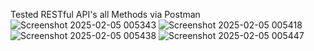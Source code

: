 Tested RESTful API's all Methods via Postman 
![Screenshot 2025-02-05 005343](https://github.com/user-attachments/assets/059ecedf-74c5-4a9c-b5f4-1a110efb6985)
![Screenshot 2025-02-05 005418](https://github.com/user-attachments/assets/9f4e9237-e3d5-47d1-9512-10d791a6a51d)
![Screenshot 2025-02-05 005438](https://github.com/user-attachments/assets/9a25e391-011d-4fd7-bb3b-a460aa710f0b)
![Screenshot 2025-02-05 005447](https://github.com/user-attachments/assets/342ff633-1f3b-4b1d-9eca-9c9fb4bc545b)
